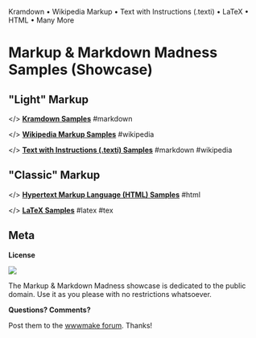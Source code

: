 Kramdown • Wikipedia Markup • Text with Instructions (.texti) • LaTeX • HTML • Many More

# Markup & Markdown Madness Samples (Showcase)


## "Light" Markup

</> [**Kramdown Samples**](kramdown) #markdown

</> [**Wikipedia Markup Samples**](wikipedia) #wikipedia

</> [**Text with Instructions (.texti) Samples**](texti) #markdown #wikipedia


## "Classic" Markup

</> [**Hypertext Markup Language (HTML) Samples**](html) #html

</> [**LaTeX Samples**](latex) #latex #tex



## Meta

**License**

![](https://publicdomainworks.github.io/buttons/zero88x31.png)

The Markup & Markdown Madness showcase
is dedicated to the public domain. Use it as you please with no restrictions whatsoever.

**Questions? Comments?**

Post them to the [wwwmake forum](http://groups.google.com/group/wwwmake). Thanks!

